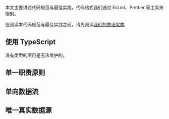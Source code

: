 本文主要讲述代码规范与最佳实践，代码格式我们通过 EsLint、Prettier 等工具来限制。

在阅读本代码规范与最佳实践之前，请先阅读[我们的整洁架构](./clean-architecture.md)

## 使用 TypeScript

没有类型的项目是无法维护的。

## 单一职责原则

## 单向数据流

## 唯一真实数据源
